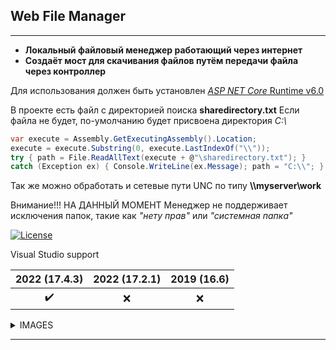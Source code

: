 ## Web File Manager
---
*  __Локальный файловый менеджер работающий через интернет__ 
*  __Создаёт мост для скачивания файлов путём передачи файла через контроллер__

Для использования должен быть установлен  [*ASP NET Core* Runtime v6.0](https://dotnet.microsoft.com/en-us/download) 

В проекте есть файл с директорией поиска __sharedirectory.txt__
Если файла не будет, по-умолчанию будет присвоена директория _C:\\_

```csharp
var execute = Assembly.GetExecutingAssembly().Location;
execute = execute.Substring(0, execute.LastIndexOf("\\"));
try { path = File.ReadAllText(execute + @"\sharedirectory.txt"); }
catch (Exception ex) { Console.WriteLine(ex.Message); path = "C:\\"; }
```


Так же можно обработать и сетевые пути UNC по типу __\\\\myserver\\work__

Внимание!!! НА ДАННЫЙ МОМЕНТ Менеджер не поддерживает исключения папок, такие как _"нету прав"_ или _"системная папка"_ 

[![License](https://img.shields.io/github/license/anomal3/WebFileManager)](https://sditsoft.ru/%D0%BF%D0%BE%D0%BB%D1%8C%D0%B7%D0%BE%D0%B2%D0%B0%D1%82%D0%B5%D0%BB%D1%8C%D1%81%D0%BA%D0%BE%D0%B5-%D1%81%D0%BE%D0%B3%D0%BB%D0%B0%D1%88%D0%B5%D0%BD%D0%B8%D0%B5/)

Visual Studio support

| 2022 (17.4.3) | 2022 (17.2.1) | 2019 (16.6)|
| :----: | :----: | :----------------: |
|  :heavy_check_mark:   |  :x:   | :x: |

<details>
  <summary>IMAGES</summary>
  
 ![Result!](WebFileManager/src/WebManager1.png "Results")
 
 ![Result!](WebManager2.png "Results")
 
 ![Result!](WebManager3.png "Results")
 
 ![Result!](WebManager4.jpg "Results")
 
</details>

---

